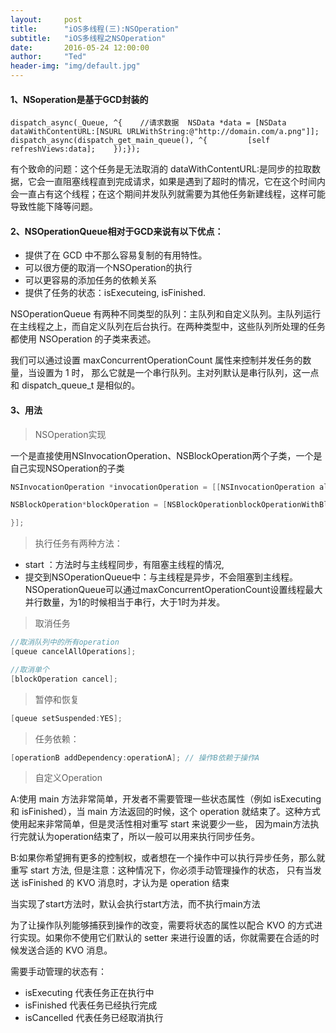 ```yaml
---
layout:     post
title:      "iOS多线程(三):NSOperation"
subtitle:   "iOS多线程之NSOperation"
date:       2016-05-24 12:00:00
author:     "Ted"
header-img: "img/default.jpg"
---
```


#### 1、NSoperation是基于GCD封装的

```
dispatch_async(_Queue, ^{    //请求数据  NSData *data = [NSData dataWithContentURL:[NSURL URLWithString:@"http://domain.com/a.png"]];    dispatch_async(dispatch_get_main_queue(), ^{         [self refreshViews:data];    });});
```

有个致命的问题：这个任务是无法取消的 dataWithContentURL:是同步的拉取数据，它会一直阻塞线程直到完成请求，如果是遇到了超时的情况，它在这个时间内会一直占有这个线程；在这个期间并发队列就需要为其他任务新建线程，这样可能导致性能下降等问题。

#### 2、NSOperationQueue相对于GCD来说有以下优点：

- 提供了在 GCD 中不那么容易复制的有用特性。
- 可以很方便的取消一个NSOperation的执行
- 可以更容易的添加任务的依赖关系
- 提供了任务的状态：isExecuteing, isFinished.

NSOperationQueue 有两种不同类型的队列：主队列和自定义队列。主队列运行在主线程之上，而自定义队列在后台执行。在两种类型中，这些队列所处理的任务都使用 NSOperation 的子类来表述。

我们可以通过设置 maxConcurrentOperationCount 属性来控制并发任务的数量，当设置为 1 时， 那么它就是一个串行队列。主对列默认是串行队列，这一点和 dispatch_queue_t 是相似的。

#### 3、用法

> NSOperation实现

一个是直接使用NSInvocationOperation、NSBlockOperation两个子类，一个是自己实现NSOperation的子类

```objective-c
NSInvocationOperation *invocationOperation = [[NSInvocationOperation alloc]initWithTarget:selfselector:@selector(invocationOperationAction)object:nil];
```

```objective-c
NSBlockOperation*blockOperation = [NSBlockOperationblockOperationWithBlock:^{

}];
```

> 执行任务有两种方法：

- start ：方法时与主线程同步，有阻塞主线程的情况,
- 提交到NSOperationQueue中：与主线程是异步，不会阻塞到主线程。NSOperationQueue可以通过maxConcurrentOperationCount设置线程最大并行数量，为1的时候相当于串行，大于1时为并发。

> 取消任务

```objective-c
//取消队列中的所有operation
[queue cancelAllOperations];

//取消单个
[blockOperation cancel];
```

> 暂停和恢复

```objective-c
[queue setSuspended:YES];
```

> 任务依赖：

```objective-c
[operationB addDependency:operationA]; // 操作B依赖于操作A
```

> 自定义Operation

A:使用 main 方法非常简单，开发者不需要管理一些状态属性（例如 isExecuting 和 isFinished），当 main 方法返回的时候，这个 operation 就结束了。这种方式使用起来非常简单，但是灵活性相对重写 start 来说要少一些， 因为main方法执行完就认为operation结束了，所以一般可以用来执行同步任务。

B:如果你希望拥有更多的控制权，或者想在一个操作中可以执行异步任务，那么就重写 start 方法, 但是注意：这种情况下，你必须手动管理操作的状态， 只有当发送 isFinished 的 KVO 消息时，才认为是 operation 结束

当实现了start方法时，默认会执行start方法，而不执行main方法

为了让操作队列能够捕获到操作的改变，需要将状态的属性以配合 KVO 的方式进行实现。如果你不使用它们默认的 setter 来进行设置的话，你就需要在合适的时候发送合适的 KVO 消息。

需要手动管理的状态有：

- isExecuting 代表任务正在执行中
- isFinished 代表任务已经执行完成
- isCancelled 代表任务已经取消执行